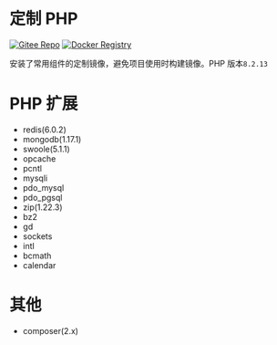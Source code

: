 # 定制 PHP

[![Gitee Repo](https://badgen.net/badge/gitee/main?icon=git)](https://gitee.com/maoxuner/docker-php)
[![Docker Registry](https://badgen.net/badge/docker/latest?icon=docker)](https://hub.docker.com/r/maoxuner/php)

安装了常用组件的定制镜像，避免项目使用时构建镜像。PHP 版本`8.2.13`

# PHP 扩展

- redis(6.0.2)
- mongodb(1.17.1)
- swoole(5.1.1)
- opcache
- pcntl
- mysqli
- pdo_mysql
- pdo_pgsql
- zip(1.22.3)
- bz2
- gd
- sockets
- intl
- bcmath
- calendar

# 其他

- composer(2.x)
